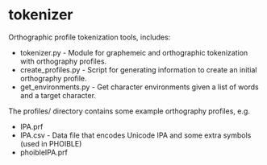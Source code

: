 tokenizer
=========

Orthographic profile tokenization tools, includes:

- tokenizer.py - Module for graphemeic and orthographic tokenization with orthography profiles.
- create_profiles.py - Script for generating information to create an initial orthography profile.
- get_environments.py - Get character environments given a list of words and a target character.

The profiles/ directory contains some example orthography profiles, e.g.

- IPA.prf
- IPA.csv - Data file that encodes Unicode IPA and some extra symbols (used in PHOIBLE)
- phoibleIPA.prf